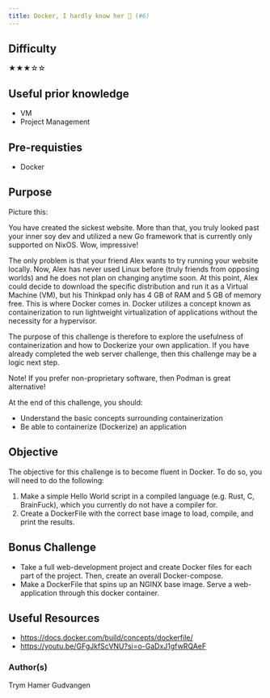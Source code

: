 ```yaml
---
title: Docker, I hardly know her 🐳 (#6)
---
```


## Difficulty

&#9733;&#9733;&#9733;&#9734;&#9734;

## Useful prior knowledge

- VM
- Project Management

## Pre-requisties

- Docker

## Purpose

Picture this:

You have created the sickest website. More than that, you truly looked past your inner soy dev and utilized a new Go framework that is currently only supported on NixOS. Wow, impressive!

The only problem is that your friend Alex wants to try running your website locally. Now, Alex has never used Linux before (truly friends from opposing worlds) and he does not plan on changing anytime soon. At this point, Alex could decide to download the specific distribution and run it as a Virtual Machine (VM), but his Thinkpad only has 4 GB of RAM and 5 GB of memory free. This is where Docker comes in. Docker utilizes a concept known as containerization to run lightweight virtualization of applications without the necessity for a hypervisor.

The purpose of this challenge is therefore to explore the usefulness of containerization and how to Dockerize your own application. If you have already completed the web server challenge, then this challenge may be a logic next step.

Note! If you prefer non-proprietary software, then Podman is great alternative!

At the end of this challenge, you should:

- Understand the basic concepts surrounding containerization
- Be able to containerize (Dockerize) an application

## Objective

The objective for this challenge is to become fluent in Docker. To do so, you will need to do the following:

1. Make a simple Hello World script in a compiled language (e.g. Rust, C, BrainFuck), which you currently do not have a compiler for.
2. Create a DockerFile with the correct base image to load, compile, and print the results.

## Bonus Challenge

- Take a full web-development project and create Docker files for each part of the project. Then, create an overall Docker-compose.
- Make a DockerFile that spins up an NGINX base image. Serve a web-application through this docker container.

## Useful Resources

- https://docs.docker.com/build/concepts/dockerfile/
- https://youtu.be/GFgJkfScVNU?si=o-GaDxJ1gfwRQAeF

### Author(s)

Trym Hamer Gudvangen
